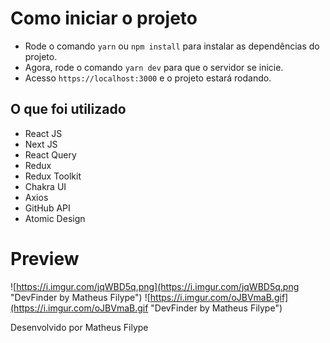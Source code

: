 # Como iniciar o projeto

- Rode o comando `yarn` ou `npm install` para instalar as dependências do projeto.
- Agora, rode o comando `yarn dev` para que o servidor se inicie.
- Acesso `https://localhost:3000` e o projeto estará rodando.

## O que foi utilizado

- React JS
- Next JS
- React Query
- Redux
- Redux Toolkit
- Chakra UI
- Axios
- GitHub API
- Atomic Design

# Preview

![https://i.imgur.com/jqWBD5q.png](https://i.imgur.com/jqWBD5q.png "DevFinder by Matheus Filype")
![https://i.imgur.com/oJBVmaB.gif](https://i.imgur.com/oJBVmaB.gif "DevFinder by Matheus Filype")

Desenvolvido por Matheus Filype
